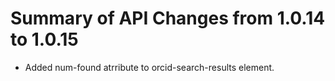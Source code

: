 # Summary of API Changes from 1.0.14 to 1.0.15

* Added num-found atrribute to orcid-search-results element.